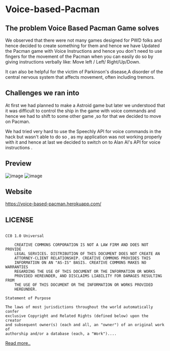 # Voice-based-Pacman
## The problem Voice Based Pacman Game solves
We observed that there were not many games designed for PWD folks and hence decided to create something for them and hence we have Updated the Pacman game with Voice Instructions and hence you don't need to use fingers for the movement of the Pacman when you can easily do so by giving instructions verbally like: Move left / Left/ Right/Up/Down.

It can also be helpful for the victim of Parkinson's disease,A disorder of the central nervous system that affects movement, often including tremors.

## Challenges we ran into
At first we had planned to make a Astroid game but later we understood that it was difficult to control the ship in the game with voice commands and hence we had to shift to some other game ,so for that we decided to move on Pacman.

We had tried very hard to use the Speechly API for voice commands in the hack but wasn't able to do so , as my application was not working properly with it and hence at last we decided to switch on to Alan AI's API for voice instructions .

## Preview
![image](https://user-images.githubusercontent.com/71369943/115174075-32321f80-a0e6-11eb-92dd-5e2a1a970f3b.png)
![image](https://user-images.githubusercontent.com/71369943/115174192-6c9bbc80-a0e6-11eb-8996-3cdb53c16998.png)

## Website
https://voice-based-pacman.herokuapp.com/
## LICENSE
```Creative Commons Legal Code

CC0 1.0 Universal

    CREATIVE COMMONS CORPORATION IS NOT A LAW FIRM AND DOES NOT PROVIDE
    LEGAL SERVICES. DISTRIBUTION OF THIS DOCUMENT DOES NOT CREATE AN
    ATTORNEY-CLIENT RELATIONSHIP. CREATIVE COMMONS PROVIDES THIS
    INFORMATION ON AN "AS-IS" BASIS. CREATIVE COMMONS MAKES NO WARRANTIES
    REGARDING THE USE OF THIS DOCUMENT OR THE INFORMATION OR WORKS
    PROVIDED HEREUNDER, AND DISCLAIMS LIABILITY FOR DAMAGES RESULTING FROM
    THE USE OF THIS DOCUMENT OR THE INFORMATION OR WORKS PROVIDED
    HEREUNDER.

Statement of Purpose

The laws of most jurisdictions throughout the world automatically confer
exclusive Copyright and Related Rights (defined below) upon the creator
and subsequent owner(s) (each and all, an "owner") of an original work of
authorship and/or a database (each, a "Work")....
```
[Read more..](LICENSE)
